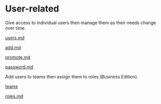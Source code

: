 # User-related

Give access to individual users then manage them as their needs change over time.


[users.md](users.md)



[add.md](add.md)



[promote.md](promote.md)



[password.md](password.md)


Add users to teams then assign them to roles (Business Edition).


[teams](teams/)



[roles.md](roles.md)

